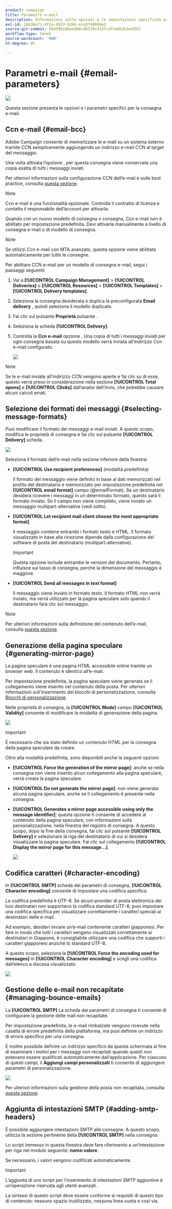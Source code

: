 ```yaml
---
product: campaign
title: Parametro e-mail
description: Informazioni sulle opzioni e le impostazioni specifiche per la consegna delle e-mail
exl-id: 1bb36e71-9f1a-4553-b266-eca3f48688e2
source-git-commit: 56459b188ee966cdb578c415fcdfa485dcbed355
workflow-type: tm+mt
source-wordcount: '900'
ht-degree: 8%

---
```


# Parametri e-mail {#email-parameters}

![](../../assets/common.svg)

Questa sezione presenta le opzioni e i parametri specifici per la consegna e-mail.

## Ccn e-mail {#email-bcc}

Adobe Campaign consente di memorizzare le e-mail su un sistema esterno tramite CCN semplicemente aggiungendo un indirizzo e-mail CCN al target del messaggio.

Una volta attivata l’opzione , per questa consegna viene conservata una copia esatta di tutti i messaggi inviati.

Per ulteriori informazioni sulla configurazione CCN dell’e-mail e sulle best practice, consulta [questa sezione](../../installation/using/email-archiving.md).

>[!NOTE]
>
>Ccn e-mail è una funzionalità opzionale. Controlla il contratto di licenza e contatta il responsabile dell’account per attivarla.

Quando crei un nuovo modello di consegna o consegna, Ccn e-mail non è abilitato per impostazione predefinita. Devi attivarla manualmente a livello di consegna e-mail o di modello di consegna.

>[!NOTE]
>
>Se utilizzi Ccn e-mail con MTA avanzato, questa opzione viene abilitata automaticamente per tutte le consegne.

Per abilitare CCN e-mail per un modello di consegna e-mail, segui i passaggi seguenti:

1. Vai a **[!UICONTROL Campaign Management]** > **[!UICONTROL Deliveries]** o **[!UICONTROL Resources]** > **[!UICONTROL Templates]** > **[!UICONTROL Delivery templates]**.
1. Seleziona la consegna desiderata o duplica la preconfigurata **Email delivery** , quindi seleziona il modello duplicato.
1. Fai clic sul pulsante **Proprietà** pulsante .
1. Seleziona la scheda **[!UICONTROL Delivery]**.
1. Controlla la **Ccn e-mail** opzione . Una copia di tutti i messaggi inviati per ogni consegna basata su questo modello verrà inviata all’indirizzo Ccn e-mail configurato.

   ![](assets/s_ncs_user_wizard_archiving.png)

>[!NOTE]
>
>Se le e-mail inviate all’indirizzo CCN vengono aperte e fai clic su di esse, questo verrà preso in considerazione nella sezione **[!UICONTROL Total opens]** e **[!UICONTROL Clicks]** dall’analisi dell’invio, che potrebbe causare alcuni calcoli errati.

## Selezione dei formati dei messaggi {#selecting-message-formats}

Puoi modificare il formato dei messaggi e-mail inviati. A questo scopo, modifica le proprietà di consegna e fai clic sul pulsante **[!UICONTROL Delivery]** scheda .

![](assets/s_ncs_user_wizard_email_param.png)

Seleziona il formato dell’e-mail nella sezione inferiore della finestra:

* **[!UICONTROL Use recipient preferences]** (modalità predefinita)

   Il formato del messaggio viene definito in base ai dati memorizzati nel profilo del destinatario e memorizzato per impostazione predefinita nel **[!UICONTROL email format]** campo (@emailFormat). Se un destinatario desidera ricevere i messaggi in un determinato formato, questo sarà il formato inviato. Se il campo non viene compilato, viene inviato un messaggio multipart-alternative (vedi sotto).

* **[!UICONTROL Let recipient mail client choose the most appropriate format]**

   Il messaggio contiene entrambi i formati: testo e HTML. Il formato visualizzato in base alla ricezione dipende dalla configurazione del software di posta del destinatario (multipart-alternative).

   >[!IMPORTANT]
   >
   >Questa opzione include entrambe le versioni del documento. Pertanto, influisce sul tasso di consegna, perché la dimensione del messaggio è maggiore.

* **[!UICONTROL Send all messages in text format]**

   Il messaggio viene inviato in formato testo. Il formato HTML non verrà inviato, ma verrà utilizzato per la pagina speculare solo quando il destinatario farà clic sul messaggio.

>[!NOTE]
>
>Per ulteriori informazioni sulla definizione del contenuto dell’e-mail, consulta [questa sezione](defining-the-email-content.md).

## Generazione della pagina speculare {#generating-mirror-page}

La pagina speculare è una pagina HTML accessibile online tramite un browser web. Il contenuto è identico all’e-mail.

Per impostazione predefinita, la pagina speculare viene generata se il collegamento viene inserito nel contenuto della posta. Per ulteriori informazioni sull’inserimento dei blocchi di personalizzazione, consulta [Blocchi di personalizzazione](personalization-blocks.md).

Nelle proprietà di consegna, la **[!UICONTROL Mode]** campo **[!UICONTROL Validity]** consente di modificare la modalità di generazione della pagina.

![](assets/s_ncs_user_wizard_miror_page_mode.png)

>[!IMPORTANT]
>
>È necessario che sia stato definito un contenuto HTML per la consegna della pagina speculare da creare.

Oltre alla modalità predefinita, sono disponibili anche le seguenti opzioni:

* **[!UICONTROL Force the generation of the mirror page]**: anche se nella consegna non viene inserito alcun collegamento alla pagina speculare, verrà creata la pagina speculare.
* **[!UICONTROL Do not generate the mirror page]**: non viene generata alcuna pagina speculare, anche se il collegamento è presente nella consegna.
* **[!UICONTROL Generates a mirror page accessible using only the message identifier]**: questa opzione ti consente di accedere al contenuto della pagina speculare, con informazioni sulla personalizzazione, nella finestra del registro di consegna. A questo scopo, dopo la fine della consegna, fai clic sul pulsante **[!UICONTROL Delivery]** e selezionare la riga del destinatario di cui si desidera visualizzare la pagina speculare. Fai clic sul collegamento **[!UICONTROL Display the mirror page for this message...]**.

   ![](assets/s_ncs_user_wizard_miror_page_link.png)

## Codifica caratteri {#character-encoding}

In **[!UICONTROL SMTP]** scheda dei parametri di consegna, **[!UICONTROL Character encoding]** consente di impostare una codifica specifica.

La codifica predefinita è UTF-8. Se alcuni provider di posta elettronica dei tuoi destinatari non supportano la codifica standard UTF-8, puoi impostare una codifica specifica per visualizzare correttamente i caratteri speciali ai destinatari delle e-mail.

Ad esempio, desideri inviare un’e-mail contenente caratteri giapponesi. Per fare in modo che tutti i caratteri vengano visualizzati correttamente ai destinatari in Giappone, è consigliabile utilizzare una codifica che supporti i caratteri giapponesi anziché lo standard UTF-8.

A questo scopo, seleziona la **[!UICONTROL Force the encoding used for messages]** in **[!UICONTROL Character encoding]** e scegli una codifica dall’elenco a discesa visualizzato.

![](assets/s_ncs_user_email_del_properties_smtp_tab_encoding.png)

## Gestione delle e-mail non recapitate {#managing-bounce-emails}

La **[!UICONTROL SMTP]** La scheda dei parametri di consegna ti consente di configurare la gestione delle mail non recapitate.

Per impostazione predefinita, le e-mail rimbalzate vengono ricevute nella casella di errore predefinita della piattaforma, ma puoi definire un indirizzo di errore specifico per una consegna.

È inoltre possibile definire un indirizzo specifico da questa schermata al fine di esaminare i motivi per i messaggi non recapitati quando questi non potevano essere qualificati automaticamente dall’applicazione. Per ciascuno di questi campi, il **Aggiungi campi personalizzati** ti consente di aggiungere parametri di personalizzazione.

![](assets/s_ncs_user_email_del_properties_smtp_tab.png)

Per ulteriori informazioni sulla gestione della posta non recapitata, consulta [questa sezione](understanding-delivery-failures.md#bounce-mail-management).

## Aggiunta di intestazioni SMTP {#adding-smtp-headers}

È possibile aggiungere intestazioni SMTP alle consegne. A questo scopo, utilizza la sezione pertinente della **[!UICONTROL SMTP]** nella consegna.

Lo script immesso in questa finestra deve fare riferimento a un’intestazione per riga nel modulo seguente: **nome:valore**.

Se necessario, i valori vengono codificati automaticamente.

>[!IMPORTANT]
>
>L’aggiunta di uno script per l’inserimento di intestazioni SMTP aggiuntive è un’operazione riservata agli utenti avanzati.
>
>La sintassi di questo script deve essere conforme ai requisiti di questo tipo di contenuto: nessuno spazio inutilizzato, nessuna linea vuota e così via.
